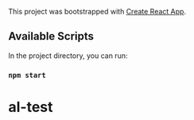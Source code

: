 This project was bootstrapped with [Create React App](https://github.com/facebook/create-react-app).

## Available Scripts

In the project directory, you can run:

### `npm start`
# al-test
